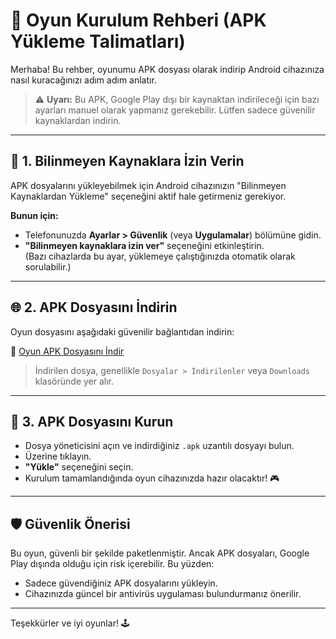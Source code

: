 # 📱 Oyun Kurulum Rehberi (APK Yükleme Talimatları)

Merhaba! Bu rehber, oyunumu APK dosyası olarak indirip Android cihazınıza nasıl kuracağınızı adım adım anlatır.  

> ⚠️ **Uyarı:** Bu APK, Google Play dışı bir kaynaktan indirileceği için bazı ayarları manuel olarak yapmanız gerekebilir. Lütfen sadece güvenilir kaynaklardan indirin.

---

## 🔧 1. Bilinmeyen Kaynaklara İzin Verin

APK dosyalarını yükleyebilmek için Android cihazınızın "Bilinmeyen Kaynaklardan Yükleme" seçeneğini aktif hale getirmeniz gerekiyor.

**Bunun için:**
- Telefonunuzda **Ayarlar > Güvenlik** (veya **Uygulamalar**) bölümüne gidin.
- **"Bilinmeyen kaynaklara izin ver"** seçeneğini etkinleştirin.  
  (Bazı cihazlarda bu ayar, yüklemeye çalıştığınızda otomatik olarak sorulabilir.)

---

## 🌐 2. APK Dosyasını İndirin

Oyun dosyasını aşağıdaki güvenilir bağlantıdan indirin:

🔗 [Oyun APK Dosyasını İndir]([https://drive.google.com/file/d/15jrjnFKhSi3Cj9z7u62WKtN7V-rgDDlB/view?usp=sharing])

> İndirilen dosya, genellikle `Dosyalar > İndirilenler` veya `Downloads` klasöründe yer alır.

---

## 📂 3. APK Dosyasını Kurun

- Dosya yöneticisini açın ve indirdiğiniz `.apk` uzantılı dosyayı bulun.
- Üzerine tıklayın.
- **"Yükle"** seçeneğini seçin.
- Kurulum tamamlandığında oyun cihazınızda hazır olacaktır! 🎮

---

## 🛡️ Güvenlik Önerisi

Bu oyun, güvenli bir şekilde paketlenmiştir. Ancak APK dosyaları, Google Play dışında olduğu için risk içerebilir. Bu yüzden:

- Sadece güvendiğiniz APK dosyalarını yükleyin.
- Cihazınızda güncel bir antivirüs uygulaması bulundurmanız önerilir.

---

Teşekkürler ve iyi oyunlar! 🕹️
